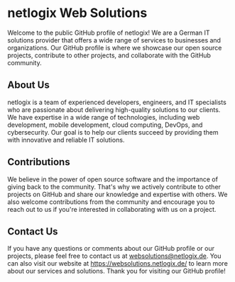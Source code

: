 # netlogix Web Solutions

Welcome to the public GitHub profile of netlogix! We are a German IT solutions provider that offers a wide range of services to businesses and organizations. Our GitHub profile is where we showcase our open source projects, contribute to other projects, and collaborate with the GitHub community.

## About Us

netlogix is a team of experienced developers, engineers, and IT specialists who are passionate about delivering high-quality solutions to our clients. We have expertise in a wide range of technologies, including web development, mobile development, cloud computing, DevOps, and cybersecurity. Our goal is to help our clients succeed by providing them with innovative and reliable IT solutions.

## Contributions

We believe in the power of open source software and the importance of giving back to the community. That's why we actively contribute to other projects on GitHub and share our knowledge and expertise with others. We also welcome contributions from the community and encourage you to reach out to us if you're interested in collaborating with us on a project.

## Contact Us

If you have any questions or comments about our GitHub profile or our projects, please feel free to contact us at websolutions@netlogix.de. You can also visit our website at https://websolutions.netlogix.de/ to learn more about our services and solutions. Thank you for visiting our GitHub profile!
